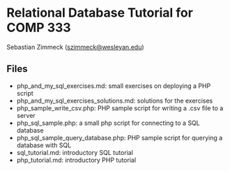 # Relational Database Tutorial for COMP 333

Sebastian Zimmeck (szimmeck@wesleyan.edu)

## Files

- php_and_my_sql_exercises.md: small exercises on deploying a PHP script
- php_and_my_sql_exercises_solutions.md: solutions for the exercises
- php_sample_write_csv.php: PHP sample script for writing a .csv file to a server
- php_sql_sample.php: a small php script for connecting to a SQL database
- php_sql_sample_query_database.php: PHP sample script for querying a database with SQL
- sql_tutorial.md: introductory SQL tutorial
- php_tutorial.md: introductory PHP tutorial

